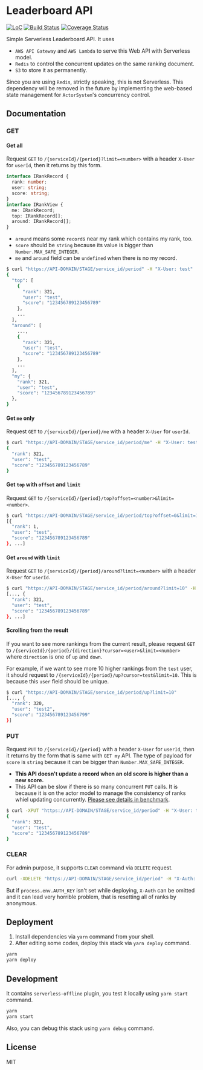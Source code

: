 # Leaderboard API

[![LoC](https://tokei.rs/b1/github/yingyeothon/leaderboard-api)](https://github.com/yingyeothon/leaderboard-api)
[![Build Status](https://travis-ci.org/yingyeothon/leaderboard-api.svg?branch=master)](https://travis-ci.org/yingyeothon/leaderboard-api)
[![Coverage Status](https://coveralls.io/repos/github/yingyeothon/leaderboard-api/badge.svg?branch=master)](https://coveralls.io/github/yingyeothon/leaderboard-api?branch=master)

Simple Serverless Leaderboard API. It uses

- `AWS API Gateway` and `AWS Lambda` to serve this Web API with Serverless model.
- `Redis` to control the concurrent updates on the same ranking document.
- `S3` to store it as permanently.

Since you are using `Redis`, strictly speaking, this is not Serverless. This dependency will be removed in the future by implementing the web-based state management for `ActorSystem`'s concurrency control.

## Documentation

### GET

#### Get all

Request `GET` to `/{serviceId}/{period}?limit=<number>` with a header `X-User` for `userId`, then it returns by this form.

```typescript
interface IRankRecord {
  rank: number;
  user: string;
  score: string;
}
interface IRankView {
  me: IRankRecord;
  top: IRankRecord[];
  around: IRankRecord[];
}
```

- `around` means some `record`s near my rank which contains my rank, too.
- `score` should be `string` because its value is bigger than `Number.MAX_SAFE_INTEGER`.
- `me` and `around` field can be `undefined` when there is no my record.

```bash
$ curl "https://API-DOMAIN/STAGE/service_id/period" -H "X-User: test"
{
  "top": [
    {
      "rank": 321,
      "user": "test",
      "score": "123456789123456789"
    },
    ...
  ],
  "around": [
    ...,
    {
      "rank": 321,
      "user": "test",
      "score": "123456789123456789"
    },
    ...
  ],
  "my": {
    "rank": 321,
    "user": "test",
    "score": "123456789123456789"
  },
}
```

#### Get `me` only

Request `GET` to `/{serviceId}/{period}/me` with a header `X-User` for `userId`.

```bash
$ curl "https://API-DOMAIN/STAGE/service_id/period/me" -H "X-User: test"
{
  "rank": 321,
  "user": "test",
  "score": "123456789123456789"
}
```

#### Get `top` with `offset` and `limit`

Request `GET` to `/{serviceId}/{period}/top?offset=<number>&limit=<number>`.

```bash
$ curl "https://API-DOMAIN/STAGE/service_id/period/top?offset=0&limit=10"
[{
  "rank": 1,
  "user": "test",
  "score": "123456789123456789"
}, ...]
```

#### Get `around` with `limit`

Request `GET` to `/{serviceId}/{period}/around?limit=<number>` with a header `X-User` for `userId`.

```bash
$ curl "https://API-DOMAIN/STAGE/service_id/period/around?limit=10" -H "X-User: test"
[..., {
  "rank": 321,
  "user": "test",
  "score": "123456789123456789"
}, ...]
```

#### Scrolling from the result

If you want to see more rankings from the current result, please request `GET` to `/{serviceId}/{period}/{direction}?cursor=<user>&limit=<number>` where `direction` is one of `up` and `down`.

For example, if we want to see more 10 higher rankings from the `test` user, it should request to `/{serviceId}/{period}/up?cursor=test&limit=10`. This is because this `user` field should be unique.

```bash
$ curl "https://API-DOMAIN/STAGE/service_id/period/up?limit=10"
[..., {
  "rank": 320,
  "user": "test2",
  "score": "123456789123456799"
}]
```

### PUT

Request `PUT` to `/{serviceId}/{period}` with a header `X-User` for `userId`, then it returns by the form that is same with `GET my` API. The type of payload for `score` is `string` because it can be bigger than `Number.MAX_SAFE_INTEGER`.

- **This API doesn't update a record when an old score is higher than a new score.**
- This API can be slow if there is so many concurrent `PUT` calls. It is because it is on the actor model to manage the consistency of ranks whiel updating concurrently. [Please see details in benchmark](benchmark/README.md).

```bash
$ curl -XPUT "https://API-DOMAIN/STAGE/service_id/period" -H "X-User: test" -d "123456789123456789"
{
  "rank": 321,
  "user": "test",
  "score": "123456789123456789"
}
```

### CLEAR

For admin purpose, it supports `CLEAR` command via `DELETE` request.

```bash
curl -XDELETE "https://API-DOMAIN/STAGE/service_id/period" -H "X-Auth: admin-secret"
```

But if `process.env.AUTH_KEY` isn't set while deploying, `X-Auth` can be omitted and it can lead very horrible problem, that is resetting all of ranks by anonymous.

## Deployment

1. Install dependencies via `yarn` command from your shell.
2. After editing some codes, deploy this stack via `yarn deploy` command.

```bash
yarn
yarn deploy
```

## Development

It contains `serverless-offline` plugin, you test it locally using `yarn start` command.

```bash
yarn
yarn start
```

Also, you can debug this stack using `yarn debug` command.

## License

MIT
